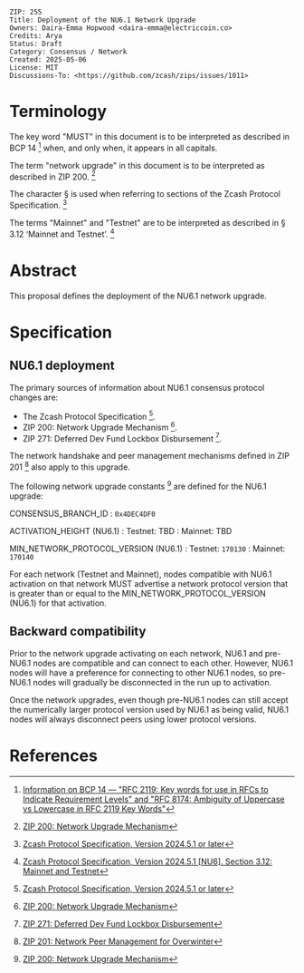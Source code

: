 
    ZIP: 255
    Title: Deployment of the NU6.1 Network Upgrade
    Owners: Daira-Emma Hopwood <daira-emma@electriccoin.co>
    Credits: Arya
    Status: Draft
    Category: Consensus / Network
    Created: 2025-05-06
    License: MIT
    Discussions-To: <https://github.com/zcash/zips/issues/1011>


# Terminology

The key word "MUST" in this document is to be interpreted as described in
BCP 14 [^BCP14] when, and only when, it appears in all capitals.

The term "network upgrade" in this document is to be interpreted as described
in ZIP 200. [^zip-0200]

The character § is used when referring to sections of the Zcash Protocol
Specification. [^protocol]

The terms "Mainnet" and "Testnet" are to be interpreted as described in
§ 3.12 ‘Mainnet and Testnet’. [^protocol-networks]


# Abstract

This proposal defines the deployment of the NU6.1 network upgrade.


# Specification

## NU6.1 deployment

The primary sources of information about NU6.1 consensus protocol changes are:

* The Zcash Protocol Specification [^protocol].
* ZIP 200: Network Upgrade Mechanism [^zip-0200].
* ZIP 271: Deferred Dev Fund Lockbox Disbursement [^zip-0271].

The network handshake and peer management mechanisms defined in ZIP 201
[^zip-0201] also apply to this upgrade.

The following network upgrade constants [^zip-0200] are defined for the
NU6.1 upgrade:

CONSENSUS_BRANCH_ID
: `0x4DEC4DF0`

ACTIVATION_HEIGHT (NU6.1)
: Testnet: TBD
: Mainnet: TBD

MIN_NETWORK_PROTOCOL_VERSION (NU6.1)
: Testnet: `170130`
: Mainnet: `170140`

For each network (Testnet and Mainnet), nodes compatible with NU6.1 activation
on that network MUST advertise a network protocol version that is greater
than or equal to the MIN_NETWORK_PROTOCOL_VERSION (NU6.1) for that activation.

## Backward compatibility

Prior to the network upgrade activating on each network, NU6.1 and pre-NU6.1
nodes are compatible and can connect to each other. However, NU6.1 nodes will
have a preference for connecting to other NU6.1 nodes, so pre-NU6.1 nodes will
gradually be disconnected in the run up to activation.

Once the network upgrades, even though pre-NU6.1 nodes can still accept the
numerically larger protocol version used by NU6.1 as being valid, NU6.1 nodes
will always disconnect peers using lower protocol versions.


# References

[^BCP14]: [Information on BCP 14 — "RFC 2119: Key words for use in RFCs to Indicate Requirement Levels" and "RFC 8174: Ambiguity of Uppercase vs Lowercase in RFC 2119 Key Words"](https://www.rfc-editor.org/info/bcp14)

[^protocol]: [Zcash Protocol Specification, Version 2024.5.1 or later](protocol/protocol.pdf)

[^protocol-networks]: [Zcash Protocol Specification, Version 2024.5.1 [NU6]. Section 3.12: Mainnet and Testnet](protocol/protocol.pdf#networks)

[^zip-0200]: [ZIP 200: Network Upgrade Mechanism](zip-0200.rst)

[^zip-0201]: [ZIP 201: Network Peer Management for Overwinter](zip-0201.rst)

[^zip-0271]: [ZIP 271: Deferred Dev Fund Lockbox Disbursement](zip-0271.md)
